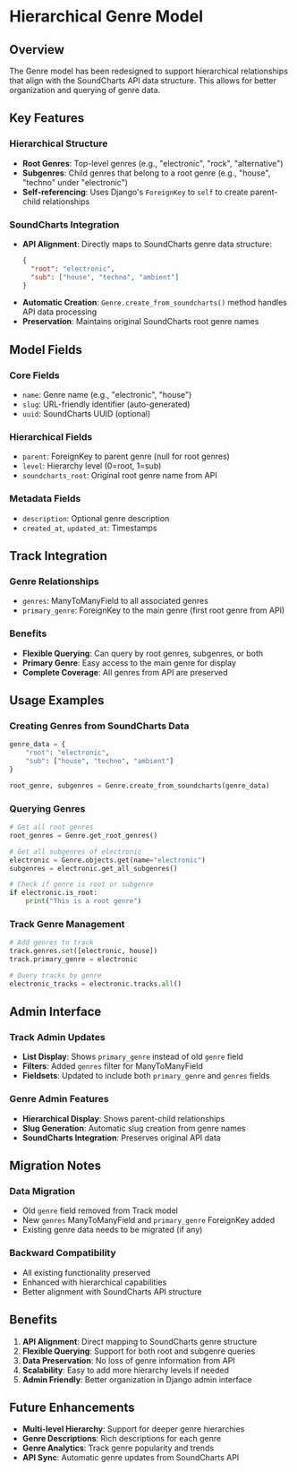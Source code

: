 # Hierarchical Genre Model

## Overview

The Genre model has been redesigned to support hierarchical relationships that align with the SoundCharts API data structure. This allows for better organization and querying of genre data.

## Key Features

### Hierarchical Structure
- **Root Genres**: Top-level genres (e.g., "electronic", "rock", "alternative")
- **Subgenres**: Child genres that belong to a root genre (e.g., "house", "techno" under "electronic")
- **Self-referencing**: Uses Django's `ForeignKey` to `self` to create parent-child relationships

### SoundCharts Integration
- **API Alignment**: Directly maps to SoundCharts genre data structure:
  ```json
  {
    "root": "electronic",
    "sub": ["house", "techno", "ambient"]
  }
  ```
- **Automatic Creation**: `Genre.create_from_soundcharts()` method handles API data processing
- **Preservation**: Maintains original SoundCharts root genre names

## Model Fields

### Core Fields
- `name`: Genre name (e.g., "electronic", "house")
- `slug`: URL-friendly identifier (auto-generated)
- `uuid`: SoundCharts UUID (optional)

### Hierarchical Fields
- `parent`: ForeignKey to parent genre (null for root genres)
- `level`: Hierarchy level (0=root, 1=sub)
- `soundcharts_root`: Original root genre name from API

### Metadata Fields
- `description`: Optional genre description
- `created_at`, `updated_at`: Timestamps

## Track Integration

### Genre Relationships
- `genres`: ManyToManyField to all associated genres
- `primary_genre`: ForeignKey to the main genre (first root genre from API)

### Benefits
- **Flexible Querying**: Can query by root genres, subgenres, or both
- **Primary Genre**: Easy access to the main genre for display
- **Complete Coverage**: All genres from API are preserved

## Usage Examples

### Creating Genres from SoundCharts Data
```python
genre_data = {
    "root": "electronic",
    "sub": ["house", "techno", "ambient"]
}

root_genre, subgenres = Genre.create_from_soundcharts(genre_data)
```

### Querying Genres
```python
# Get all root genres
root_genres = Genre.get_root_genres()

# Get all subgenres of electronic
electronic = Genre.objects.get(name="electronic")
subgenres = electronic.get_all_subgenres()

# Check if genre is root or subgenre
if electronic.is_root:
    print("This is a root genre")
```

### Track Genre Management
```python
# Add genres to track
track.genres.set([electronic, house])
track.primary_genre = electronic

# Query tracks by genre
electronic_tracks = electronic.tracks.all()
```

## Admin Interface

### Track Admin Updates
- **List Display**: Shows `primary_genre` instead of old `genre` field
- **Filters**: Added `genres` filter for ManyToManyField
- **Fieldsets**: Updated to include both `primary_genre` and `genres` fields

### Genre Admin Features
- **Hierarchical Display**: Shows parent-child relationships
- **Slug Generation**: Automatic slug creation from genre names
- **SoundCharts Integration**: Preserves original API data

## Migration Notes

### Data Migration
- Old `genre` field removed from Track model
- New `genres` ManyToManyField and `primary_genre` ForeignKey added
- Existing genre data needs to be migrated (if any)

### Backward Compatibility
- All existing functionality preserved
- Enhanced with hierarchical capabilities
- Better alignment with SoundCharts API structure

## Benefits

1. **API Alignment**: Direct mapping to SoundCharts genre structure
2. **Flexible Querying**: Support for both root and subgenre queries
3. **Data Preservation**: No loss of genre information from API
4. **Scalability**: Easy to add more hierarchy levels if needed
5. **Admin Friendly**: Better organization in Django admin interface

## Future Enhancements

- **Multi-level Hierarchy**: Support for deeper genre hierarchies
- **Genre Descriptions**: Rich descriptions for each genre
- **Genre Analytics**: Track genre popularity and trends
- **API Sync**: Automatic genre updates from SoundCharts API
